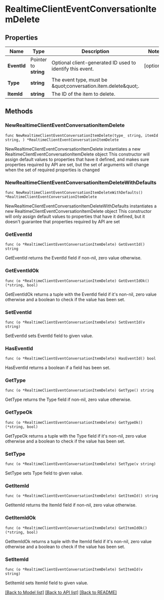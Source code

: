 # RealtimeClientEventConversationItemDelete

## Properties

Name | Type | Description | Notes
------------ | ------------- | ------------- | -------------
**EventId** | Pointer to **string** | Optional client-generated ID used to identify this event. | [optional] 
**Type** | **string** | The event type, must be \&quot;conversation.item.delete\&quot;. | 
**ItemId** | **string** | The ID of the item to delete. | 

## Methods

### NewRealtimeClientEventConversationItemDelete

`func NewRealtimeClientEventConversationItemDelete(type_ string, itemId string, ) *RealtimeClientEventConversationItemDelete`

NewRealtimeClientEventConversationItemDelete instantiates a new RealtimeClientEventConversationItemDelete object
This constructor will assign default values to properties that have it defined,
and makes sure properties required by API are set, but the set of arguments
will change when the set of required properties is changed

### NewRealtimeClientEventConversationItemDeleteWithDefaults

`func NewRealtimeClientEventConversationItemDeleteWithDefaults() *RealtimeClientEventConversationItemDelete`

NewRealtimeClientEventConversationItemDeleteWithDefaults instantiates a new RealtimeClientEventConversationItemDelete object
This constructor will only assign default values to properties that have it defined,
but it doesn't guarantee that properties required by API are set

### GetEventId

`func (o *RealtimeClientEventConversationItemDelete) GetEventId() string`

GetEventId returns the EventId field if non-nil, zero value otherwise.

### GetEventIdOk

`func (o *RealtimeClientEventConversationItemDelete) GetEventIdOk() (*string, bool)`

GetEventIdOk returns a tuple with the EventId field if it's non-nil, zero value otherwise
and a boolean to check if the value has been set.

### SetEventId

`func (o *RealtimeClientEventConversationItemDelete) SetEventId(v string)`

SetEventId sets EventId field to given value.

### HasEventId

`func (o *RealtimeClientEventConversationItemDelete) HasEventId() bool`

HasEventId returns a boolean if a field has been set.

### GetType

`func (o *RealtimeClientEventConversationItemDelete) GetType() string`

GetType returns the Type field if non-nil, zero value otherwise.

### GetTypeOk

`func (o *RealtimeClientEventConversationItemDelete) GetTypeOk() (*string, bool)`

GetTypeOk returns a tuple with the Type field if it's non-nil, zero value otherwise
and a boolean to check if the value has been set.

### SetType

`func (o *RealtimeClientEventConversationItemDelete) SetType(v string)`

SetType sets Type field to given value.


### GetItemId

`func (o *RealtimeClientEventConversationItemDelete) GetItemId() string`

GetItemId returns the ItemId field if non-nil, zero value otherwise.

### GetItemIdOk

`func (o *RealtimeClientEventConversationItemDelete) GetItemIdOk() (*string, bool)`

GetItemIdOk returns a tuple with the ItemId field if it's non-nil, zero value otherwise
and a boolean to check if the value has been set.

### SetItemId

`func (o *RealtimeClientEventConversationItemDelete) SetItemId(v string)`

SetItemId sets ItemId field to given value.



[[Back to Model list]](../README.md#documentation-for-models) [[Back to API list]](../README.md#documentation-for-api-endpoints) [[Back to README]](../README.md)


